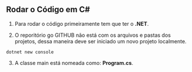 ## Rodar o Código em C#

1. Para rodar o código primeiramente tem que ter o **.NET**.  

2. O reporitório go GITHUB não está com os arquivos e pastas dos projetos, dessa maneira deve ser iniciado um novo projeto localmente.  
```
dotnet new console  
```
3. A classe main está nomeada como: **Program.cs**.  